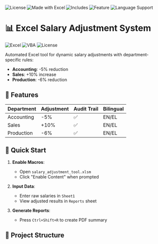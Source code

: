 ![License](https://img.shields.io/badge/license-MIT-green)
![Made with Excel](https://img.shields.io/badge/Made_with-Excel-blue)
![Includes](https://img.shields.io/badge/Includes-VBA_macros-purple)
![Feature](https://img.shields.io/badge/Feature-Audit_Trail-red)
![Language Support](https://img.shields.io/badge/Support-English_&_Greek-yellow)

# 📊 Excel Salary Adjustment System

![Excel](https://img.shields.io/badge/Excel-365+-217346?logo=microsoftexcel)
![VBA](https://img.shields.io/badge/VBA-Macros-8A2BE2)
![License](https://img.shields.io/badge/License-MIT-yellow.svg)

Automated Excel tool for dynamic salary adjustments with department-specific rules:
- **Accounting**: -5% reduction
- **Sales**: +10% increase
- **Production**: -6% reduction

## 🌟 Features

| Department | Adjustment | Audit Trail | Bilingual |
|------------|------------|-------------|-----------|
| Accounting | -5%        | ✅           | EN/EL     |
| Sales      | +10%       | ✅           | EN/EL     |
| Production | -6%        | ✅           | EN/EL     |

## 🚀 Quick Start

1. **Enable Macros**:
   - Open `salary_adjustment_tool.xlsm`
   - Click "Enable Content" when prompted

2. **Input Data**:
   - Enter raw salaries in `Sheet1`
   - View adjusted results in `Reports` sheet

3. **Generate Reports**:
   - Press `Ctrl+Shift+R` to create PDF summary

## 📂 Project Structure
